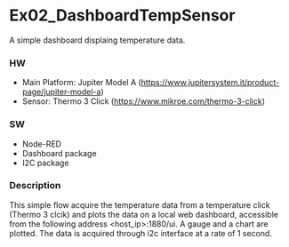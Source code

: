 Ex02_DashboardTempSensor
========================

A simple dashboard displaing temperature data.

### HW
* Main Platform: Jupiter Model A (https://www.jupitersystem.it/product-page/jupiter-model-a)
* Sensor: Thermo 3 Click (https://www.mikroe.com/thermo-3-click)

### SW
* Node-RED
* Dashboard package
* I2C package

### Description
This simple flow acquire the temperature data from a temperature click (Thermo 3 clcik) and plots the data on a local web dashboard,
accessible from the following address <host_ip>:1880/ui. A gauge and a chart are plotted. The data is acquired through i2c interface at a rate of 1 second.

